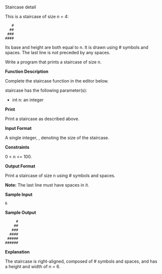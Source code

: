 Staircase detail

This is a staircase of size n = 4:

       #
      ##
     ###
    ####

Its base and height are both equal to n. It is drawn using # symbols and spaces. The last line is not preceded by any spaces.

Write a program that prints a staircase of size n.

**Function Description**

Complete the staircase function in the editor below.

staircase has the following parameter(s):

 - int n: an integer

**Print**

Print a staircase as described above.

**Input Format**

A single integer, , denoting the size of the staircase.

**Constraints**

 0 < n <= 100.

**Output Format**

Print a staircase of size n using # symbols and spaces.

**Note:** The last line must have  spaces in it.

**Sample Input**

    6

**Sample Output**

         #
        ##
       ###
      ####
     #####
    ######

**Explanation**

The staircase is right-aligned, composed of # symbols and spaces, and has a height and width of n = 6.
